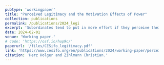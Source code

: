 ```yaml
---
pubtype: 'workingpaper'
title: "Perceived Legitimacy and the Motivation Effects of Power"
collection: publications
permalink: /publications/2024_legi
excerpt: 'Subordinates tend to put in more effort if they perceive their leader as legitimate.'
date: 2024-02-01
venue: 'Working paper.'
# code: 'https://osf.io/hup9c/'
paperurl: '/files/CESifo_legitimacy.pdf'
link: 'https://www.cesifo.org/en/publications/2024/working-paper/perceived-legitimacy-and-motivation-effects-authority'
citation: 'Herz Holger and Zihlmann Christian.'
---
```

